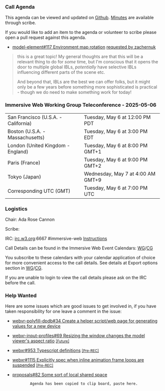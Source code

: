 ### Call Agenda

This agenda can be viewed and updated on [Github](https://github.com/immersive-web/administrivia/blob/main/meetings/2025/2025-05-06-Immersive_Web_Working_Group_Teleconference-agenda.md). [Minutes](https://www.w3.org/2025/05/06-immersive-web-minutes.html) are available through scribe.

If you would like to add an item to the agenda or volunteer to scribe please open a pull request against this agenda.

* [model-element#117 Environment map rotation](https://github.com/immersive-web/model-element/issues/117) [requested by zachernuk](https://github.com/immersive-web/model-element/issues/117#issuecomment-2849725873)
> this is a great topic! My general thoughts are that this will be a relevant thing to do for _some_ time, but I'm conscious that it opens the door to multiple global IBLs, _potentially_ have selective IBLs influencing different parts of the scene etc.  
>
>And beyond that, IBLs are the best we can offer folks, but it might only be a few years before something more sophisticated is practical - though we do need to make something work for today!

### Immersive Web Working Group Teleconference - 2025-05-06

<table>
<tr><td> San Francisco (U.S.A. - California) <td> Tuesday, May 6 at 12:00 PM PDT
<tr><td> Boston (U.S.A. - Massachusetts) <td> Tuesday, May 6 at 3:00 PM EDT
<tr><td> London (United Kingdom - England) <td> Tuesday, May 6 at 8:00 PM GMT+1
<tr><td> Paris (France) <td> Tuesday, May 6 at 9:00 PM GMT+2
<tr><td> Tokyo (Japan) <td> Wednesday, May 7 at 4:00 AM GMT+9
<tr><td> Corresponding UTC (GMT) <td> Tuesday, May 6 at 7:00 PM UTC
</table>

### Logistics

Chair: Ada Rose Cannon

Scribe:

IRC: [irc.w3.org](https://irc.w3.org/):6667 #immersive-web [Instructions](https://github.com/immersive-web/administrivia/blob/main/IRC.md)

Call Details can be found in the Immersive Web Event Calendars: [WG](https://www.w3.org/groups/wg/immersive-web/calendar/)/[CG](https://www.w3.org/groups/cg/immersive-web/calendar/)

You subscribe to these calendars with your calendar application of choice for more convenient access to the call details. See details at Export options section in [WG](https://www.w3.org/groups/wg/immersive-web/calendar/#export)/[CG](https://www.w3.org/groups/cg/immersive-web/calendar/#export).

If you are unable to login to view the call details please ask on the IRC before the call.

### Help Wanted

Here are some issues which are good issues to get involved in, if you have taken responsibility for one leave a comment in the issue:

- [webvr-polyfill-dpdb#34 Create a helper script/web page for generating values for a new device](https://github.com/immersive-web/webvr-polyfill-dpdb/issues/34)
- [webxr-input-profiles#69 Resizing the window changes the model viewer's aspect ratio](https://github.com/immersive-web/webxr-input-profiles/issues/69) [<small>[Future]</small>](https://api.github.com/repos/immersive-web/webxr-input-profiles/milestones/4)
- [webxr#953 Typescript definitions](https://github.com/immersive-web/webxr/issues/953) [<small>[Pre-REC]</small>](https://api.github.com/repos/immersive-web/webxr/milestones/16)
- [webxr#1115 Explicitly spec when inline animation frame loops are suspended](https://github.com/immersive-web/webxr/issues/1115) [<small>[Pre-REC]</small>](https://api.github.com/repos/immersive-web/webxr/milestones/16)
- [proposals#82 Some sort of local shared space](https://github.com/immersive-web/proposals/issues/82)


              Agenda has been copied to clip board, paste here.
